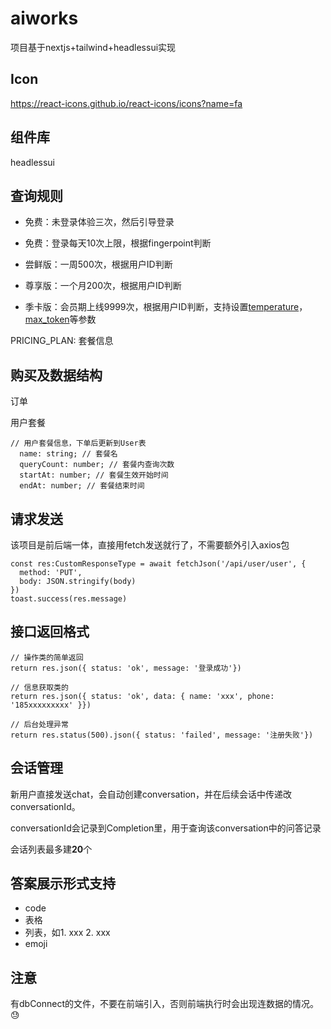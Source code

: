 # aiworks

项目基于nextjs+tailwind+headlessui实现

## Icon
https://react-icons.github.io/react-icons/icons?name=fa

## 组件库
headlessui

## 查询规则

- 免费：未登录体验三次，然后引导登录

- 免费：登录每天10次上限，根据fingerpoint判断

- 尝鲜版：一周500次，根据用户ID判断

- 尊享版：一个月200次，根据用户ID判断

- 季卡版：会员期上线9999次，根据用户ID判断，支持设置[temperature](https://platform.openai.com/docs/api-reference/completions/create#completions/create-temperature)，[max_token](https://platform.openai.com/docs/api-reference/completions/create#completions/create-max_tokens)等参数

PRICING_PLAN: 套餐信息

## 购买及数据结构

订单

用户套餐
```
// 用户套餐信息，下单后更新到User表
  name: string; // 套餐名
  queryCount: number; // 套餐内查询次数
  startAt: number; // 套餐生效开始时间
  endAt: number; // 套餐结束时间
```

## 请求发送
该项目是前后端一体，直接用fetch发送就行了，不需要额外引入axios包


```
const res:CustomResponseType = await fetchJson('/api/user/user', {
  method: 'PUT',
  body: JSON.stringify(body)
})
toast.success(res.message)
```

## 接口返回格式
```
// 操作类的简单返回
return res.json({ status: 'ok', message: '登录成功'})

// 信息获取类的
return res.json({ status: 'ok', data: { name: 'xxx', phone: '185xxxxxxxxx' }})

// 后台处理异常
return res.status(500).json({ status: 'failed', message: '注册失败'})
```

## 会话管理
新用户直接发送chat，会自动创建conversation，并在后续会话中传递改conversationId。

conversationId会记录到Completion里，用于查询该conversation中的问答记录

会话列表最多建**20**个

## 答案展示形式支持
- code
- 表格
- 列表，如1. xxx 2. xxx
- emoji


## 注意
有dbConnect的文件，不要在前端引入，否则前端执行时会出现连数据的情况。😓